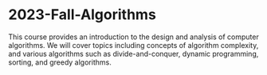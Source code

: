 # 2023-Fall-Algorithms
This course provides an introduction to the design and analysis of computer algorithms. We will cover topics including concepts of algorithm complexity, and various algorithms such as divide-and-conquer, dynamic programming, sorting, and greedy algorithms. 
